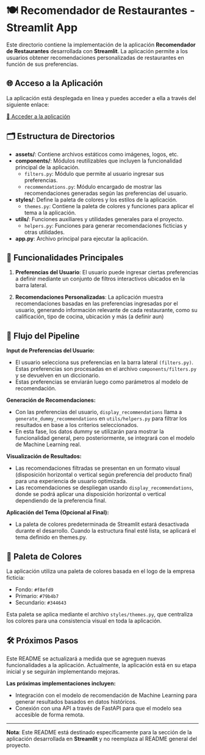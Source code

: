 # 🍽️ Recomendador de Restaurantes - Streamlit App

Este directorio contiene la implementación de la aplicación **Recomendador de Restaurantes** desarrollada con **Streamlit**. La aplicación permite a los usuarios obtener recomendaciones personalizadas de restaurantes en función de sus preferencias.

## 🌐 Acceso a la Aplicación

La aplicación está desplegada en línea y puedes acceder a ella a través del siguiente enlace:

[🚀 Acceder a la aplicación](URL_DEL_DEPLOY)

## 🗂️ Estructura de Directorios

- **assets/**: Contiene archivos estáticos como imágenes, logos, etc.
- **components/**: Módulos reutilizables que incluyen la funcionalidad principal de la aplicación.
  - `filters.py`: Módulo que permite al usuario ingresar sus preferencias.
  - `recommendations.py`: Módulo encargado de mostrar las recomendaciones generadas según las preferencias del usuario.
- **styles/**: Define la paleta de colores y los estilos de la aplicación.
  - `themes.py`: Contiene la paleta de colores y funciones para aplicar el tema a la aplicación.
- **utils/**: Funciones auxiliares y utilidades generales para el proyecto.
  - `helpers.py`: Funciones para generar recomendaciones ficticias y otras utilidades.
- **app.py**: Archivo principal para ejecutar la aplicación.

## 🎯 Funcionalidades Principales

1. **Preferencias del Usuario**: El usuario puede ingresar ciertas preferencias a definir mediante un conjunto de filtros interactivos ubicados en la barra lateral.
   
2. **Recomendaciones Personalizadas**: La aplicación muestra recomendaciones basadas en las preferencias ingresadas por el usuario, generando información relevante de cada restaurante, como su calificación, tipo de cocina, ubicación y más (a definir aun)

## 🔄 Flujo del Pipeline
**Input de Preferencias del Usuario:**

  - El usuario selecciona sus preferencias en la barra lateral ``(filters.py)``. Estas preferencias son procesadas en el archivo ``components/filters.py`` y se devuelven en un diccionario.
  - Estas preferencias se enviarán luego como parámetros al modelo de recomendación.

**Generación de Recomendaciones:**
- Con las preferencias del usuario, ``display_recommendations`` llama a ``generate_dummy_recommendations`` en ``utils/helpers.py`` para filtrar los resultados en base a los criterios seleccionados.
- En esta fase, los datos dummy se utilizarán para mostrar la funcionalidad general, pero posteriormente, se integrará con el modelo de Machine Learning real.

**Visualización de Resultados:**
- Las recomendaciones filtradas se presentan en un formato visual (disposición horizontal o vertical según preferencia del producto final) para una experiencia de usuario optimizada.
- Las recomendaciones se despliegan usando ``display_recommendations``, donde se podrá aplicar una disposición horizontal o vertical dependiendo de la preferencia final.

**Aplicación del Tema (Opcional al Final):**
- La paleta de colores predeterminada de Streamlit estará desactivada durante el desarrollo. Cuando la estructura final esté lista, se aplicará el tema definido en themes.py.

## 🎨 Paleta de Colores

La aplicación utiliza una paleta de colores basada en el logo de la empresa ficticia:

- Fondo: `#f8efd9`
- Primario: `#79b4b7`
- Secundario: `#344643`

Esta paleta se aplica mediante el archivo `styles/themes.py`, que centraliza los colores para una consistencia visual en toda la aplicación.

## 🛠️ Próximos Pasos

Este README se actualizará a medida que se agreguen nuevas funcionalidades a la aplicación. Actualmente, la aplicación está en su etapa inicial y se seguirán implementando mejoras.

**Las próximas implementaciones incluyen:**

- Integración con el modelo de recomendación de Machine Learning para generar resultados basados en datos históricos.
- Conexión con una API a través de FastAPI para que el modelo sea accesible de forma remota.

---

**Nota**: Este README está destinado específicamente para la sección de la aplicación desarrollada en **Streamlit** y no reemplaza al README general del proyecto.

